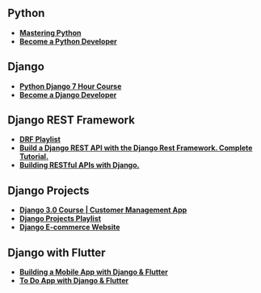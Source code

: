 ## Python

- **[Mastering Python](https://www.youtube.com/playlist?list=PLDoPjvoNmBAyE_gei5d18qkfIe-Z8mocs)**
- **[Become a Python Developer](https://www.linkedin.com/learning/paths/become-a-python-developer-8969630?u=76278148)**

## Django

- **[Python Django 7 Hour Course](https://i.ytimg.com/an_webp/PtQiiknWUcI/mqdefault_6s.webp?du=3000&sqp=CLa9zpoG&rs=AOn4CLAsr9GJU_l0PxjaWnbOsFyOzLMVqw)**
- **[Become a Django Developer](https://www.linkedin.com/learning/paths/become-a-django-developer?u=76278148)**

## Django REST Framework

- **[DRF Playlist](https://www.youtube.com/playlist?list=PLgCYzUzKIBE9Pi8wtx8g55fExDAPXBsbV)**
- **[Build a Django REST API with the Django Rest Framework. Complete Tutorial.](https://www.youtube.com/watch?v=c708Nf0cHrs)**
- **[Building RESTful APIs with Django.](linkedin.com/learning/building-restful-web-apis-with-django?u=76278148)**

## Django Projects

- **[Django 3.0 Course | Customer Management App](https://www.youtube.com/playlist?list=PL-51WBLyFTg2vW-_6XBoUpE7vpmoR3ztO)**
- **[Django Projects Playlist](https://www.youtube.com/playlist?list=PL-51WBLyFTg38qZ0KHkJj-paDQAAu9HiP)**
- **[Django E-commerce Website](https://www.youtube.com/playlist?list=PL-51WBLyFTg0omnamUjL1TCVov7yDTRng)**

## Django with Flutter

- **[Building a Mobile App with Django & Flutter](https://www.youtube.com/watch?v=VnztChBw7Og)**
- **[To Do App with Django & Flutter](https://www.youtube.com/playlist?list=PLCcj7eWENylKcfgrh7SPqbSVjxVytW0r7)**